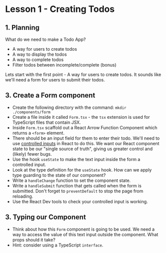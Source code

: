 # Lesson 1 - Creating Todos

## 1. Planning

What do we need to make a Todo App?

- A way for users to create todos
- A way to display the todos
- A way to complete todos
- Filter todos between incomplete/complete (bonus)

Lets start with the first point - A way for users to create todos. It sounds like we'll need a form for users to submit their todos.

## 3. Create a Form component

- Create the following directory with the command: `mkdir ./components/form`
- Create a file inside it called `Form.tsx` - the `tsx` extension is used for TypeScript files that contain JSX.
- Inside `Form.tsx` scaffold out a React Arrow Function Component which returns a `<form>` element.
- There should be an input field for them to enter their todo. We'll need to use [controlled inputs](https://reactjs.org/docs/forms.html#controlled-components) in React to do this. We want our React component state to be our "single source of truth", giving us greater control and (likely) fewer bugs.
- Use the hook `useState` to make the text input inside the form a controlled input.
- Look at the type definition for the `useState` hook. How can we apply type guarding to the state of our component?
- Write a `handleChange` function to set the component state.
- Write a `handleSubmit` function that gets called when the form is submitted. Don't forget to `preventDefault` to stop the page from reloading.
- Use the React Dev tools to check your controlled input is working.

## 3. Typing our Component

- Think about how this `Form` component is going to be used. We need a way to access the value of this text input outside the component. What props should it take?
- Hint: consider using a TypeScript `interface`.

